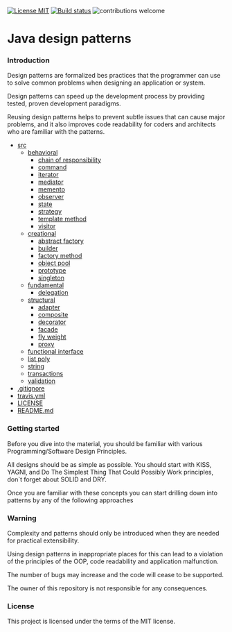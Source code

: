 
[![License MIT](https://img.shields.io/badge/license-MIT-blue.svg)](https://raw.githubusercontent.com/DyvakYA/java-design-patterns/master/LICENSE.md)
[![Build status](https://travis-ci.com/DyvakYA/java-design-patterns.svg?branch=master)](https://travis-ci.org/DyvakYA/java-design-patterns) 
![contributions welcome](https://img.shields.io/badge/contributions-welcome-brightgreen.svg?style=flat)
# Java design patterns
### Introduction

Design patterns are formalized bes practices that the programmer can use to
solve common problems when designing an application or system. 

Design patterns can speed up the development process by providing tested, proven
development paradigms.

Reusing design patterns helps to prevent subtle issues that can cause major
problems, and it also improves code readability for coders and architects who
are familiar with the patterns.

 * [src](./src)
   * [behavioral](./src/behavioral)
     * [chain of responsibility](./src/behavioral/chainOfResponsibility)
     * [command](./src/behavioral/command)
     * [iterator](./src/behavioral/iterator)
     * [mediator](./src/behavioral/mediator)
     * [memento](./src/behavioral/memento)
     * [observer](./src/behavioral/observer)
     * [state](./src/behavioral/state)
     * [strategy](./src/behavioral/strategy)
     * [template method](./src/behavioral/templateMethod)
     * [visitor](./src/behavioral/visitor)
   * [creational](./src/creational)
     * [abstract factory](./src/creational/abstractFactory)
     * [builder](./src/creational/builder)
     * [factory method](./src/creational/factoryMethod)
     * [object pool](./src/creational/objectPool)
     * [prototype](./src/creational/prototype)
     * [singleton](./src/creational/singleton)
   * [fundamental](./src/fundamental)
     * [delegation](./src/fundamental/delegation)
   * [structural](./src/structural)
     * [adapter](./src/structural/adapter)
     * [composite](./src/structural/adapter)
     * [decorator](./src/structural/decorator)
     * [facade](./src/structural/facade)
     * [fly weight](./src/structural/flyWeight)
     * [proxy](./src/structural/proxy)
   * [functional interface](./src/functionalInterface)
   * [list poly](./src/listPoly)
   * [string](./src/string)
   * [transactions](./src/transactions)
   * [validation](./src/validation)
 * [.gitignore](./.gitignore)
 * [travis.yml](./.travis.yml)
 * [LICENSE](./LICENSE)
 * [README.md](./README.md)
 
 ### Getting started
 
 Before you dive into the material, you should be familiar with various
 Programming/Software Design Principles.
 
 All designs should be as simple as possible. You should start with KISS, YAGNI, 
 and Do The Simplest Thing That Could Possibly Work principles, don`t forget about SOLID and DRY.
 
  Once you are familiar with these concepts you can start drilling down into
 patterns by any of the following approaches
 
 ### Warning
 
 Complexity and patterns should only be introduced when they are needed for practical
 extensibility.
 
 Using design patterns in inappropriate places for this can lead to a violation of the principles of the OOP,
 code readability and application malfunction.
  
 The number of bugs may increase and the code will cease to be supported.
  
 The owner of this repository is not responsible for any consequences.
 
 ### License
 
 This project is licensed under the terms of the MIT license.
 



